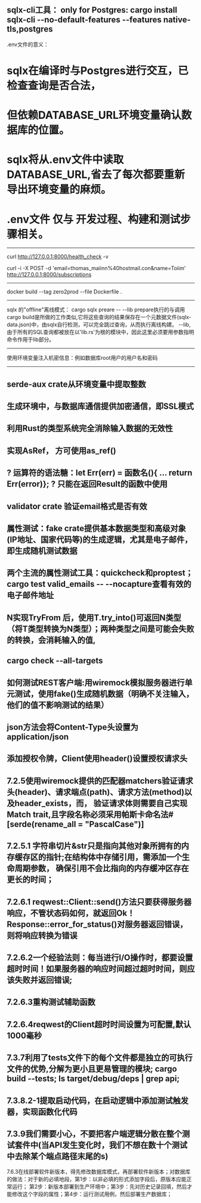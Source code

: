 sqlx-cli工具：
only for Postgres:
    cargo install sqlx-cli --no-default-features --features native-tls,postgres
----------------------------------------------------------------------------------------

.env文件的意义：
# sqlx在编译时与Postgres进行交互，已检查查询是否合法，
# 但依赖DATABASE_URL环境变量确认数据库的位置。
# sqlx将从.env文件中读取DATABASE_URL,省去了每次都要重新导出环境变量的麻烦。
# .env文件 仅与 开发过程、构建和测试步骤相关。
-----------------------------------------------------------------------------------------

curl http://127.0.0.1:8000/health_check -v

curl -i -X POST -d 'email=thomas_maiinn%40hostmail.con&name=Toiim' http://127.0.0.1:8000/subscriptions

-----------------------------------------------------------------------------------------
docker build --tag zero2prod --file Dockerfile .

----------------------------------------------------------------------------------------------
sqlx 的"offline"离线模式：
    cargo sqlx preare -- --lib
    prepare执行的与调用cargo build是所做的工作类似,它将这些查询的结果保存在一个元数据文件(sqlx-data.json)中，由sqlx自行检测，可以完全跳过查询，从而执行离线构建。
    --lib, 由于所有的SQL查询都被放在以'lib.rs'为根的模块中，因此这里必须要用参数指明命令作用于lib部分。

------------------------------------------------------------------------------------------------

使用环境变量注入机密信息：例如数据库root用户的用户名和密码

-------------------------------------------------------------------------------------------------
serde-aux crate从环境变量中提取整数
--------------------------------------------------------------------------------------------------
生成环境中，与数据库通信提供加密通信，即SSL模式
-----------------------------------------------------------------------------------------------
利用Rust的类型系统完全消除输入数据的无效性
------------------------------------------------------------------------------------------------
实现AsRef<str>， 方可使用as_ref()
------------------------------------------------------------------------------------------------
? 运算符的语法糖：let Err(err) = 函数名(){ ... return Err(error)}; ? 只能在返回Result的函数中使用
------------------------------------------------------------------------------------------------
validator crate 验证email格式是否有效
------------------------------------------------------------------------------------------------
属性测试：fake crate提供基本数据类型和高级对象(IP地址、国家代码等)的生成逻辑，尤其是电子邮件，即生成随机测试数据
-----------------------------------------------------------------------------------------------
两个主流的属性测试工具：quickcheck和proptest；cargo test valid_emails -- --nocapture查看有效的电子邮件地址
-------------------------------------------------------------------------------------------------------
N实现TryFrom<T> 后，使用T.try_into()可返回N类型（将T类型转换为N类型）；两种类型之间是可能会失败的转换，会消耗输入的值,
---------------------------------------------------------------------------------------------------------
cargo check --all-targets
---------------------------------------------------------------------------------------------------------
如何测试REST客户端:用wiremock模拟服务器进行单元测试，使用fake()生成随机数据（明确不关注输入，他们的值不影响测试的结果）
------------------------------------------------------------------------------------------------------------
json方法会将Content-Type头设置为application/json
------------------------------------------------------------------------------------------------------------
添加授权令牌，Client使用header()设置授权请求头
--------------------------------------------------------------------------------------------------------------
7.2.5使用wiremock提供的匹配器matchers验证请求头(header)、请求端点(path)、请求方法(method)以及header_exists，而，
验证请求体则需要自己实现Match trait,且字段名称必须采用帕斯卡命名法#[serde(rename_all = "PascalCase")]
-------------------------------------------------------------------------------------------------------------------
7.2.5.1 字符串切片&str只是指向其他对象所拥有的内存缓存区的指针;在结构体中存储引用，需添加一个生命周期参数，
确保引用不会比指向的内存缓冲区存在更长的时间；
-------------------------------------------------------------------------------------------------------------------
7.2.6.1 reqwest::Client::send()方法只要获得服务器响应，不管状态码如何，就返回Ok！Response::error_for_status()对服务器返回错误，
则将响应转换为错误
--------------------------------------------------------------------------------------------------------------------
7.2.6.2一个经验法则：每当进行I/O操作时，都要设置超时时间！如果服务器的响应时间超过超时时间，则应该失败并返回错误;
--------------------------------------------------------------------------------------------------------------------
7.2.6.3重构测试辅助函数
--------------------------------------------------------------------------------------------------------------------
7.2.6.4reqwest的Client超时时间设置为可配置,默认1000毫秒
------------------------------------------------------------------------------------------------------------------
7.3.7利用了tests文件下的每个文件都是独立的可执行文件的优势,分解为更小且更易管理的模块; cargo build --tests; ls target/debug/deps | grep api;
---------------------------------------------------------------------------------------------------------------------
7.3.8.2-1提取启动代码，在启动逻辑中添加测试触发器，实现函数化代码
---------------------------------------------------------------------------------------------------------------------
7.3.9我们需要小心，不要把客户端逻辑分散在整个测试套件中(当API发生变化时，我们不想在数十个测试中去除某个端点路径末尾的s)
---------------------------------------------------------------------------------------------------------------------
7.6.3在线部署软件新版本，得先修改数据库模式，再部署软件新版本；对数据库的做法：对于新的必填地段，第1步：以非必填的形式添加字段后，原版本应能正常运行；
第2步：新版本部署到生产环境中；第3步：先对历史记录回填，然后才能修改这个字段的属性；第4步：运行测试用例，然后部署生产数据库；